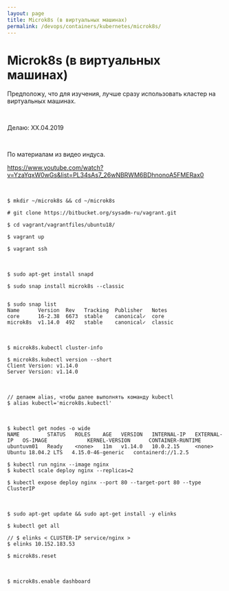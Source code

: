 ```yaml
---
layout: page
title: Microk8s (в виртуальных машинах)
permalink: /devops/containers/kubernetes/microk8s/
---
```


# Microk8s (в виртуальных машинах)

Предположу, что для изучения, лучше сразу использовать кластер на виртуальных машинах.

<br/>

Делаю: XX.04.2019

<br/>

По материалам из видео индуса.

https://www.youtube.com/watch?v=YzaYqxW0wGs&list=PL34sAs7_26wNBRWM6BDhnonoA5FMERax0

<br/>

    $ mkdir ~/microk8s && cd ~/microk8s

    # git clone https://bitbucket.org/sysadm-ru/vagrant.git

    $ cd vagrant/vagrantfiles/ubuntu18/

    $ vagrant up

    $ vagrant ssh

<br/>

    $ sudo apt-get install snapd

    $ sudo snap install microk8s --classic


    $ sudo snap list
    Name      Version  Rev   Tracking  Publisher   Notes
    core      16-2.38  6673  stable    canonical✓  core
    microk8s  v1.14.0  492   stable    canonical✓  classic

<br/>

    $ microk8s.kubectl cluster-info

    $ microk8s.kubectl version --short
    Client Version: v1.14.0
    Server Version: v1.14.0

<br/>

    // делаем alias, чтобы далее выполнять команду kubectl
    $ alias kubectl='microk8s.kubectl'

<br/>

    $ kubectl get nodes -o wide
    NAME         STATUS   ROLES    AGE   VERSION   INTERNAL-IP   EXTERNAL-IP   OS-IMAGE             KERNEL-VERSION      CONTAINER-RUNTIME
    ubuntuvm01   Ready    <none>   11m   v1.14.0   10.0.2.15     <none>        Ubuntu 18.04.2 LTS   4.15.0-46-generic   containerd://1.2.5

    $ kubectl run nginx --image nginx
    $ kubectl scale deploy nginx --replicas=2

    $ kubectl expose deploy nginx --port 80 --target-port 80 --type ClusterIP

<br/>

    $ sudo apt-get update && sudo apt-get install -y elinks

    $ kubectl get all

    // $ elinks < CLUSTER-IP service/nginx >
    $ elinks 10.152.183.53

    $ microk8s.reset

<br/>

    $ microk8s.enable dashboard

